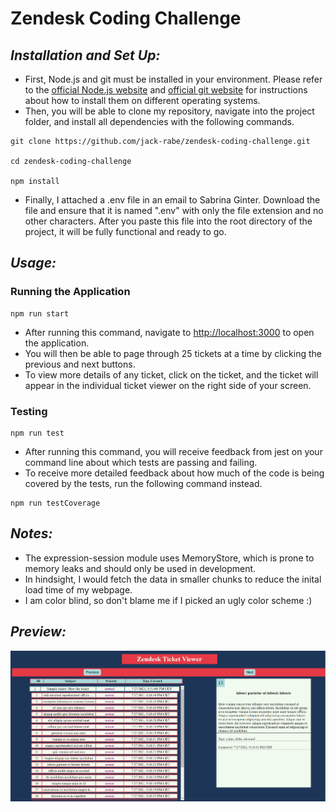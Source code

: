 # Zendesk Coding Challenge

## _Installation and Set Up:_

- First, Node.js and git must be installed in your environment. Please refer to the [official Node.js website](https://nodejs.org/) and [official git website](https://git-scm.com/downloads)
  for instructions about how to install them on different operating systems.
- Then, you will be able to clone my repository, navigate into the project folder, and install all dependencies with the following commands.

```
git clone https://github.com/jack-rabe/zendesk-coding-challenge.git

cd zendesk-coding-challenge

npm install
```
- Finally, I attached a .env file in an email to Sabrina Ginter. Download the file and ensure that it is named ".env" with only the file extension and no other characters. After you paste this file into the root directory of the project, it will be fully functional and ready to go.


## _Usage:_

### Running the Application

```
npm run start
```

- After running this command, navigate to [http://localhost:3000](http://localhost:3000/) to open the application.
- You will then be able to page through 25 tickets at a time by clicking the previous and next buttons.
- To view more details of any ticket, click on the ticket, and the ticket will appear in the individual ticket viewer on the right side of your screen.

### Testing

```
npm run test
```

- After running this command, you will receive feedback from jest on your command line about which tests are passing and failing.
- To receive more detailed feedback about how much of the code is being covered by the tests, run the following command instead.

```
npm run testCoverage
```
## _Notes:_
- The expression-session module uses MemoryStore, which is prone to memory leaks and should only be used in development.
- In hindsight, I would fetch the data in smaller chunks to reduce the inital load time of my webpage.
- I am color blind, so don't blame me if I picked an ugly color scheme :)
## _Preview:_

![Ticket Viewer](zendesk.PNG)
